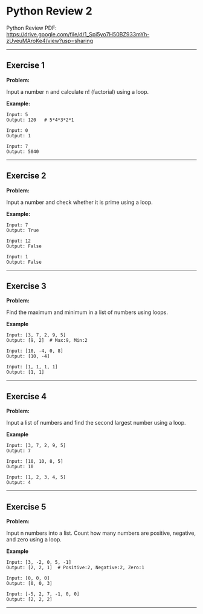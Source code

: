 # Python Review 2

Python Review PDF:
https://drive.google.com/file/d/1_Spi5yo7H50BZ933mYh-zUveuMAroKe4/view?usp=sharing

---

## Exercise 1

**Problem:**

Input a number n and calculate n! (factorial) using a loop.

**Example:**

    Input: 5  
    Output: 120   # 5*4*3*2*1
    
    Input: 0  
    Output: 1

    Input: 7  
    Output: 5040

---

## Exercise 2

**Problem:**

Input a number and check whether it is prime using a loop.

**Example:**

    Input: 7  
    Output: True
    
    Input: 12  
    Output: False
    
    Input: 1  
    Output: False


---

## Exercise 3

**Problem:**

Find the maximum and minimum in a list of numbers using loops.

**Example**

    Input: [3, 7, 2, 9, 5]  
    Output: [9, 2]  # Max:9, Min:2
    
    Input: [10, -4, 0, 8]  
    Output: [10, -4]
    
    Input: [1, 1, 1, 1]  
    Output: [1, 1]


---

## Exercise 4

**Problem:**

Input a list of numbers and find the second largest number using a loop.

**Example**

    Input: [3, 7, 2, 9, 5]  
    Output: 7
    
    Input: [10, 10, 8, 5]  
    Output: 10

    Input: [1, 2, 3, 4, 5]  
    Output: 4
    
---

## Exercise 5

**Problem:**

Input n numbers into a list. Count how many numbers are positive, negative, and zero using a loop.

**Example**

    Input: [3, -2, 0, 5, -1]  
    Output: [2, 2, 1]  # Positive:2, Negative:2, Zero:1
    
    Input: [0, 0, 0]  
    Output: [0, 0, 3]

    Input: [-5, 2, 7, -1, 0, 0]  
    Output: [2, 2, 2]
    
---

